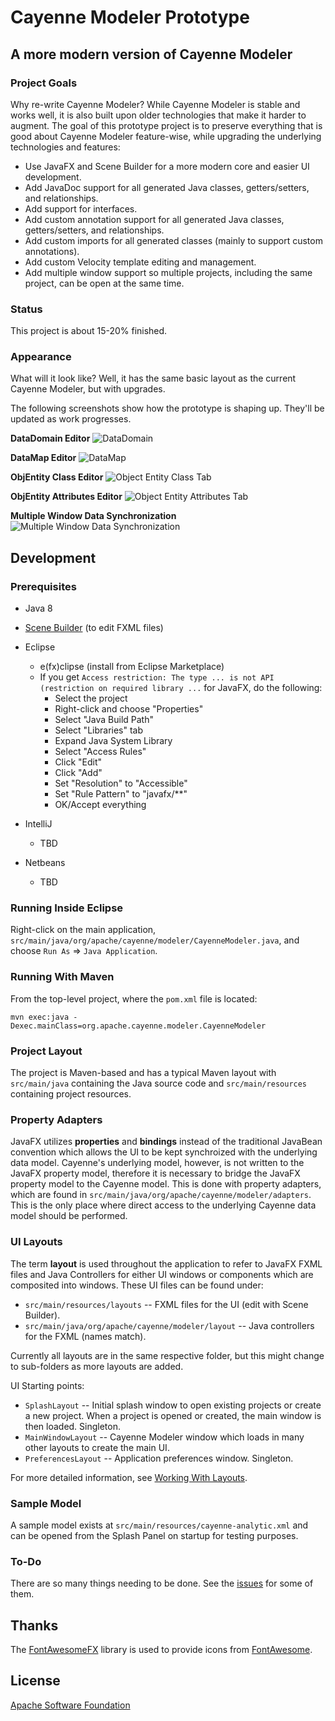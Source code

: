 # Cayenne Modeler Prototype
## A more modern version of Cayenne Modeler

### Project Goals

Why re-write Cayenne Modeler?  While Cayenne Modeler is stable and works well, it is also built upon older technologies that make it harder to augment.  The goal of this prototype project is to preserve everything that is good about Cayenne Modeler feature-wise, while upgrading the underlying technologies and features:

* Use JavaFX and Scene Builder for a more modern core and easier UI development.
* Add JavaDoc support for all generated Java classes, getters/setters, and relationships.
* Add support for interfaces.
* Add custom annotation support for all generated Java classes, getters/setters, and relationships.
* Add custom imports for all generated classes (mainly to support custom annotations).
* Add custom Velocity template editing and management.
* Add multiple window support so multiple projects, including the same project, can be open at the same time.

### Status
This project is about 15-20% finished.

### Appearance

What will it look like?  Well, it has the same basic layout as the current Cayenne Modeler, but with upgrades.

The following screenshots show how the prototype is shaping up.  They'll be updated as work progresses.

**DataDomain Editor**
![DataDomain](https://dl.dropboxusercontent.com/u/54311650/CayenneModelerPrototype/DataDomain.png)

**DataMap Editor**
![DataMap](https://dl.dropboxusercontent.com/u/54311650/CayenneModelerPrototype/DataMap.png)

**ObjEntity Class Editor**
![Object Entity Class Tab](https://dl.dropboxusercontent.com/u/54311650/CayenneModelerPrototype/ObjectEntity1.png)

**ObjEntity Attributes Editor**
![Object Entity Attributes Tab](https://dl.dropboxusercontent.com/u/54311650/CayenneModelerPrototype/ObjectEntity2.png)

**Multiple Window Data Synchronization**
![Multiple Window Data Synchronization](https://dl.dropboxusercontent.com/u/54311650/CayenneModelerPrototype/DataSynchronization.gif)

## Development

### Prerequisites

* Java 8
* [Scene Builder](http://gluonhq.com/open-source/scene-builder/) (to edit FXML files)
* Eclipse
  * e(fx)clipse (install from Eclipse Marketplace)
  * If you get `Access restriction: The type ... is not API (restriction on required library ...` for JavaFX, do the following:
    * Select the project
    * Right-click and choose "Properties"
    * Select "Java Build Path"
    * Select "Libraries" tab
    * Expand Java System Library
    * Select "Access Rules"
    * Click "Edit"
    * Click "Add"
    * Set "Resolution" to "Accessible"
    * Set "Rule Pattern" to "javafx/**"
    * OK/Accept everything

* IntelliJ
    * TBD
* Netbeans
    * TBD

### Running Inside Eclipse

Right-click on the main application,
`src/main/java/org/apache/cayenne/modeler/CayenneModeler.java`,
and choose `Run As` => `Java Application`.

### Running With Maven

From the top-level project, where the `pom.xml` file is located:

`mvn exec:java -Dexec.mainClass=org.apache.cayenne.modeler.CayenneModeler`

### Project Layout

The project is Maven-based and has a typical Maven layout with `src/main/java` containing the Java source code and `src/main/resources` containing project resources.

### Property Adapters

JavaFX utilizes **properties** and **bindings** instead of the traditional JavaBean convention which allows the UI to be kept synchroized with the underlying data model.  Cayenne's underlying model, however, is not written to the JavaFX property model, therefore it is necessary to bridge the JavaFX property model to the Cayenne model.  This is done with property adapters, which are found in `src/main/java/org/apache/cayenne/modeler/adapters`.  This is the only place where direct access to the underlying Cayenne data model should be performed.

### UI Layouts

The term **layout** is used throughout the application to refer to JavaFX FXML files and Java Controllers for either UI windows or components which are composited into windows.  These UI files can be found under:

* `src/main/resources/layouts` -- FXML files for the UI (edit with Scene Builder).
* `src/main/java/org/apache/cayenne/modeler/layout` -- Java controllers for the FXML (names match).

Currently all layouts are in the same respective folder, but this might change to sub-folders as more layouts are added.

UI Starting points:

* `SplashLayout` -- Initial splash window to open existing projects or create a new project.  When a project is opened or created, the main window is then loaded.  Singleton.
* `MainWindowLayout` -- Cayenne Modeler window which loads in many other layouts to create the main UI.
* `PreferencesLayout` -- Application preferences window.  Singleton.

For more detailed information, see [Working With Layouts](https://github.com/mrg/CMP/wiki/Working-With-Layouts).

### Sample Model

A sample model exists at `src/main/resources/cayenne-analytic.xml` and can be opened from the Splash Panel on startup for testing purposes.

### To-Do

There are so many things needing to be done.  See the [issues](https://github.com/mrg/CMP/issues) for some of them.

## Thanks

The [FontAwesomeFX](https://bitbucket.org/Jerady/fontawesomefx) library is used to provide icons from [FontAwesome](https://fortawesome.github.io/Font-Awesome/).

## License

[Apache Software Foundation](http://www.apache.org/licenses/LICENSE-2.0)


